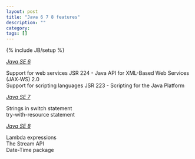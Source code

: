 ```yaml
---
layout: post
title: "Java 6 7 8 features"
description: ""
category: 
tags: []
---
```

{% include JB/setup %}

*[Java SE 6](http://www.oracle.com/technetwork/java/javase/features-141434.html)*

Support for web services JSR 224 - Java API for XML-Based Web Services (JAX-WS) 2.0  
Support for scripting languages JSR 223 - Scripting for the Java Platform  

*[Java SE 7](http://www.oracle.com/technetwork/java/javase/jdk7-relnotes-418459.html)*

Strings in switch statement  
try-with-resource statement  

*[Java SE 8](http://www.oracle.com/technetwork/java/javase/8-whats-new-2157071.html)*

Lambda expressions  
The Stream API  
Date-Time package  


